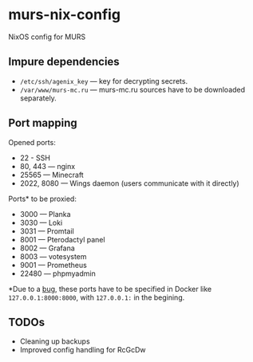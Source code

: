 # murs-nix-config
NixOS config for MURS

## Impure dependencies
* `/etc/ssh/agenix_key` — key for decrypting secrets.
* `/var/www/murs-mc.ru` — murs-mc.ru sources have to be downloaded separately.

## Port mapping
Opened ports:
* 22 - SSH
* 80, 443 — nginx
* 25565 — Minecraft
* 2022, 8080 — Wings daemon (users communicate with it directly)

Ports* to be proxied:
* 3000 — Planka
* 3030 — Loki
* 3031 — Promtail
* 8001 — Pterodactyl panel
* 8002 — Grafana
* 8003 — votesystem
* 9001 — Prometheus
* 22480 — phpmyadmin

*Due to a [bug](https://github.com/NixOS/nixpkgs/issues/111852), these ports have to be specified in Docker like `127.0.0.1:8000:8000`, with `127.0.0.1:` in the begining. 

## TODOs
* Cleaning up backups
* Improved config handling for RcGcDw
